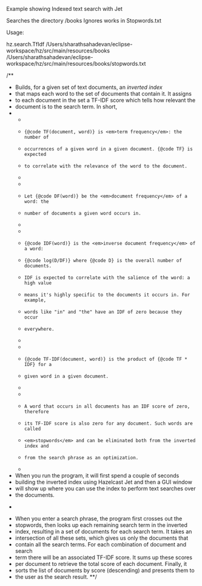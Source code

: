 Example showing Indexed text search with Jet

Searches the directory /books
Ignores works in Stopwords.txt

Usage:

hz.search.TfIdf /Users/sharathsahadevan/eclipse-workspace/hz/src/main/resources/books /Users/sharathsahadevan/eclipse-workspace/hz/src/main/resources/books/stopwords.txt



/**
 * Builds, for a given set of text documents, an <em>inverted index</em>
 * that maps each word to the set of documents that contain it. It assigns
 * to each document in the set a TF-IDF score which tells how relevant the
 * document is to the search term. In short,
 * <ul><li>
 *     {@code TF(document, word)} is <em>term frequency</em>: the number of
 *     occurrences of a given word in a given document. {@code TF} is expected
 *     to correlate with the relevance of the word to the document.
 * </li><li>
 *     Let {@code DF(word)} be the <em>document frequency</em> of a word: the
 *     number of documents a given word occurs in.
 * </li><li>
 *     {@code IDF(word)} is the <em>inverse document frequency</em> of a word:
 *     {@code log(D/DF)} where {@code D} is the overall number of documents.
 *     IDF is expected to correlate with the salience of the word: a high value
 *     means it's highly specific to the documents it occurs in. For example,
 *     words like "in" and "the" have an IDF of zero because they occur
 *     everywhere.
 * </li><li>
 *     {@code TF-IDF(document, word)} is the product of {@code TF * IDF} for a
 *     given word in a given document.
 * </li><li>
 *     A word that occurs in all documents has an IDF score of zero, therefore
 *     its TF-IDF score is also zero for any document. Such words are called
 *     <em>stopwords</em> and can be eliminated both from the inverted index and
 *     from the search phrase as an optimization.
 * </li></ul>
 * When you run the program, it will first spend a couple of seconds
 * building the inverted index using Hazelcast Jet and then a GUI window
 * will show up where you can use the index to perform text searches over
 * the documents.
 * <p>
 * When you enter a search phrase, the program first crosses out the
 * stopwords, then looks up each remaining search term in the inverted
 * index, resulting in a set of documents for each search term. It takes an
 * intersection of all these sets, which gives us only the documents that
 * contain all the search terms. For each combination of document and search
 * term there will be an associated TF-IDF score. It sums up these scores
 * per document to retrieve the total score of each document. Finally, it
 * sorts the list of documents by score (descending) and presents them to
 * the user as the search result.
 **/